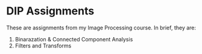 # DIP Assignments

These are assignments from my Image Processing course. In brief, they are:

1. Binarazation & Connected Component Analysis
2. Filters and Transforms
